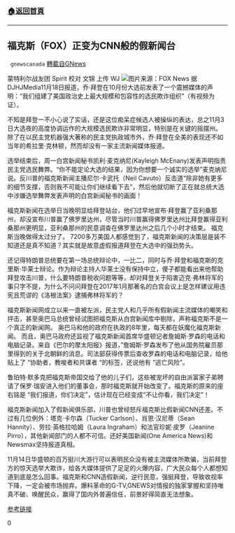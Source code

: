 ###  [:house:返回首頁](https://github.com/ourhimalayas/txt)
---

## 福克斯（FOX）正变为CNN般的假新闻台
` gnewscanada` [轉載自GNews](https://gnews.org/zh-hans/573350/)

蒙特利尔战友团 Spirit
校对 文锦 上传 WJ
![]()![](https://gnews-media-offload.s3.amazonaws.com/wp-content/uploads/2020/11/19110205/533c018b-b050-4780-b2f8-e261cc093c49.jpeg)图片来源：FOX News
据DJHJMedia11月18日报道，乔·拜登在10月份大选前发表了一个震撼媒体的声明：“我们组建了美国政治史上最大规模和包容性的选民欺诈组织”（有视频为证）。

不知是拜登一不小心说了实话，还是这位痴呆症候选人被操纵的表达，总之11月3日大选夜的高度协调运作的大规模选民欺诈非常明显，特别是在关键的摇摆州。 除了在以民主党机器强大著称的民主党执政城市外，乔·拜登在全美的表现还不如当年的希拉里·克林顿，然而却没有一家主流新闻媒体报道。

选举结束后，周一白宫新闻秘书凯利·麦克纳尼(Kayleigh McEnany)发表声明指责民主党选民舞弊。“你不能定论大选的结果，因为你想要一个诚实的选举”麦克纳尼说。反川普的福克斯新闻主播尼尔·卡武托（Neil Cavuto）反击道“除非她有更多的细节支撑，否则我不可能让你们继续看下去”，然后他就切断了正在就总统大选中涉嫌选举舞弊发表声明的白宫新闻秘书的画面！

福克斯新闻在选举日当晚明显给拜登站台，他们过早地宣布·拜登赢了亚利桑那州，却没宣布川普赢了佛罗里达州，尽管当时川普赢得佛罗里达州比拜登赢得亚利桑那州更明显，亚利桑那州的民意调查在佛罗里达州之后几个小时才结束。 福克斯当晚做得太过分了。 7200多万美国人都感觉到了，福克斯新闻的决策层是装不知道还是真不知道？其实就是故意虚假报道拜登在大选中的强劲势头。

还记得特朗普总统要在第一场总统辩论中，一比二，同时与乔·拜登和福克斯的克里斯·华莱士辩论。作为辩论主持人华莱士没有保持中立，傻子都能看出来他帮助拜登攻击川普，什么要特朗普税收问题等等，却对拜登关于陷害迈克·弗林将军的事只字不提，为什么不问问拜登在2017年1月那著名的白宫会议上是怎样建议用违宪且荒谬的《洛根法案》逮捕弗林将军的？

福克斯新闻网成立以来一直被左派，民主党人和几乎所有假新闻主流媒体的嘲笑和抨击，甚至奥巴马总统曾经试图把福克斯从白宫新闻库中剔除，声称福克斯不是一个真正的新闻网。 奥巴马和他的政府在执政的8年里，每天都在妖魔化福克斯新闻。 而且，奥巴马政府还监视了福克斯新闻首席华盛顿记者詹姆斯·罗森的电话和电脑记录。来自《巴尔的摩太阳报》报道，”詹姆斯·罗森发布了他从国务院雇员那里得到的关于北朝鲜的消息。司法部获得传票后查收罗森的电话和电脑记录，给他贴上了 “协助者，教唆者和共谋者 “的标签，还说他有 “逃亡风险”。

鲁珀特·默多克把福克斯帝国交给了他的儿子们，这些被宠坏的自由派富家子弟聘请了保罗·瑞安进入他们的董事会，那时福克斯就开始改变了。福克斯的原来的座右铭是 “我们报道，你们决定”，估计现在已经变成“不让你看，我们决定”！

福克斯新闻加入了假新闻俱乐部，川普也曾经怒斥福克斯比假新闻CNN还差。不过有几位例外：塔克·卡尔森（Tucker Carlson）、肖恩·汉尼蒂（Sean Hannity）、劳拉·英格拉哈姆（Laura Ingraham）和法官珍妮·皮罗（Jeanine Pirro），其他新闻部门的人都不可信。还好美国新闻(One America News)和Newsmax坚持报道真相。

11月14日华盛顿的百万挺川大游行可以表明民众没有被主流媒体所欺骗，当前拜登方的惊天选举大欺诈，给各大媒体提供了足足的火爆内容，广大民众每个人都想知道到底是怎么回事。福克斯和CNN造假新闻，逆行民意，强挺拜登，导致收视率下降，一定会被市场抛弃。爆料革命的G-TV,GNEWS对情报的独家掌握和坚持唯真不破、唤醒民众，赢得了国内外普遍信任，前景好得简直无法想象。

[参考链接](https://djhjmedia.com/rich/were-witnessing-fox-news-become-another-cnn-and-its-sad-to-watch/)

0
